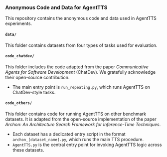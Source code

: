 ### Anonymous Code and Data for AgentTTS

This repository contains the anonymous code and data used in AgentTTS experiments.

#### `data/`

This folder contains datasets from four types of tasks used for evaluation.

#### `code_chatdev/`

This folder includes the code adapted from the paper *Communicative Agents for Software Development* (ChatDev).
We gratefully acknowledge their open-source contribution.

* The main entry point is `run_repeating.py`, which runs AgentTTS on ChatDev-style tasks.

#### `code_others/`

This folder contains code for running AgentTTS on other benchmark datasets.
It is adapted from the open-source implementation of the paper *Archon: An Architecture Search Framework for Inference-Time Techniques*.

* Each dataset has a dedicated entry script in the format `archon_[dataset_name].py`, which runs the main TTS procedure.
* `AgentTTS.py` is the central entry point for invoking AgentTTS logic across these datasets.
